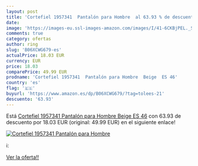 ```yaml
---
layout: post
title: 'Cortefiel 1957341  Pantalón para Hombre  al 63.93 % de descuento'
date: 
image: 'https://images-eu.ssl-images-amazon.com/images/I/41-6CKBjPEL._SL200_.jpg'
comments: true
category: ofertas
author: ring
slug: 'B06XCWG679-es'
actualPrice: 18.03 EUR
currency: EUR
price: 18.03
comparePrice: 49.99 EUR
prodname: 'Cortefiel 1957341  Pantalón para Hombre  Beige  ES 46'
country: 'es'
flag: '🇪🇸'
buyurl: 'https://www.amazon.es/dp/B06XCWG679/?tag=tolees-21'
descuento: '63.93'
---
```


Está [Cortefiel 1957341  Pantalón para Hombre  Beige  ES 46](https://www.amazon.es/dp/B06XCWG679/?tag=tolees-21) con 63.93 de descuento por 18.03 EUR (original: 49.99 EUR) en el siguiente enlace!

[![Cortefiel 1957341  Pantalón para Hombre ](https://images-eu.ssl-images-amazon.com/images/I/41-6CKBjPEL._SL200_.jpg)](https://www.amazon.es/dp/B06XCWG679/?tag=tolees-21)

ℹ️:


[Ver la oferta!!](https://www.amazon.es/dp/B06XCWG679/?tag=tolees-21)
